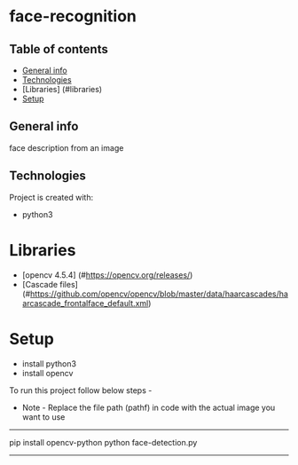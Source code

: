 # face-recognition

## Table of contents

- [General info](#general-info)
- [Technologies](#technologies)
- [Libraries] (#libraries)
- [Setup](#setup)

## General info

face description from an image

## Technologies

Project is created with:

- python3

# Libraries

- [opencv 4.5.4] (#https://opencv.org/releases/)
- [Cascade files] (#https://github.com/opencv/opencv/blob/master/data/haarcascades/haarcascade_frontalface_default.xml)

# Setup

- install python3
- install opencv

To run this project follow below steps -

- Note - Replace the file path (pathf) in code with the actual image you want to use

---

pip install opencv-python
python face-detection.py

---
